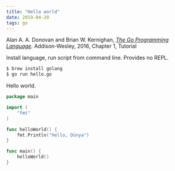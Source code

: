 ```yaml
---
title: "Hello world"
date: 2019-04-20
tags: go
---
```


Alan A. A. Donovan and Brian W. Kernighan, *[The Go Programming Language].*
Addison-Wesley, 2016, Chapter 1, Tutorial

[The Go Programming Language]: http://www.gopl.io/


Install language, run script from command line. Provides no REPL.
 
```sh
$ brew install golang
$ go run hello.go
```

Hello world.

```go
package main

import (
	"fmt"
)

func helloWorld() {
	fmt.Println("Hello, Dünya")
}

func main() {
	helloWorld()
}
```